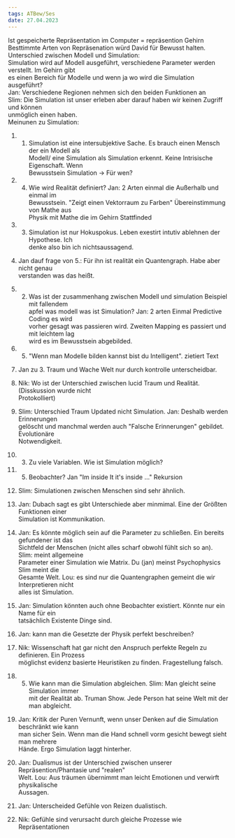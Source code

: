 ```yaml
---
tags: ATBew/Ses
date: 27.04.2023
---
```

Ist gespeicherte Repräsentation im Computer = repräsention Gehirn  
Besttimmte Arten von Repräsenation würd David für Bewusst halten.  
Unterschied zwischen Modell und Simulation:  
Simulation wird auf Modell ausgeführt, verschiedene Parameter werden verstellt. Im Gehirn gibt  
es einen Bereich für Modelle und wenn ja wo wird die Simulation ausgeführt?  
Jan: Verschiedene Regionen nehmen sich den beiden Funktionen an  
Slim: Die Simulation ist unser erleben aber darauf haben wir keinen Zugriff und können  
unmöglich einen haben.  
Meinunen zu Simulation:  
1. 1. Simulation ist eine intersubjektive Sache. Es brauch einen Mensch der ein Modell als  
Modell/ eine Simulation als Simulation erkennt. Keine Intrisische Eigenschaft. Wenn  
Bewusstsein Simulation -> Für wen?  
2. 4. Wie wird Realität definiert? Jan: 2 Arten einmal die Außerhalb und einmal im  
Bewusstsein. "Zeigt einen Vektorraum zu Farben" Übereinstimmung von Mathe aus  
Physik mit Mathe die im Gehirn Stattfinded  
3. 3. Simulation ist nur Hokuspokus. Leben exestirt intutiv ablehnen der Hypothese. Ich  
denke also bin ich nichtsaussagend.  
4. Jan dauf frage von 5.: Für ihn ist realität ein Quantengraph. Habe aber nicht genau  
verstanden was das heißt.  
5. 2. Was ist der zusammenhang zwischen Modell und simulation Beispiel mit fallendem  
apfel was modell was ist Simulation? Jan: 2 arten Einmal Predictive Coding es wird  
vorher gesagt was passieren wird. Zweiten Mapping es passiert und mit leichtem lag  
wird es im Bewusstsein abgebilded.  
6. 5. "Wenn man Modelle bilden kannst bist du Intelligent". zietiert Text  
7. Jan zu 3. Traum und Wache Welt nur durch kontrolle unterscheidbar.  
8. Nik: Wo ist der Unterschied zwischen lucid Traum und Realität. (Disskussion wurde nicht  
Protokolliert)  
9. Slim: Unterschied Traum Updated nicht Simulation. Jan: Deshalb werden Erinnerungen  
gelöscht und manchmal werden auch "Falsche Erinnerungen" gebildet. Evolutionäre  
Notwendigkeit.  
10. 3. Zu viele Variablen. Wie ist Simulation möglich?  
11. 5. Beobachter? Jan "Im inside It it's inside ..." Rekursion

12. Slim: Simulationen zwischen Menschen sind sehr ähnlich.  
13. Jan: Dubach sagt es gibt Unterschiede aber minmimal. Eine der Größten Funktionen einer  
Simulation ist Kommunikation.  
14. Jan: Es könnte möglich sein auf die Parameter zu schließen. Ein bereits gefundener ist das  
Sichtfeld der Menschen (nicht alles scharf obwohl fühlt sich so an). Slim: meint allgemeine  
Parameter einer Simulation wie Matrix. Du (jan) meinst Psychophysics Slim meint die  
Gesamte Welt. Lou: es sind nur die Quantengraphen gemeint die wir Interpretieren nicht  
alles ist Simulation.  
15. Jan: Simulation könnten auch ohne Beobachter existiert. Könnte nur ein Name für ein  
tatsächlich Existente Dinge sind.  
16. Jan: kann man die Gesetzte der Physik perfekt beschreiben?  
17. Nik: Wissenschaft hat gar nicht den Anspruch perfekte Regeln zu definieren. Ein Prozess  
möglichst evidenz basierte Heuristiken zu finden. Fragestellung falsch.  
18. 5. Wie kann man die Simulation abgleichen. Slim: Man gleicht seine Simulation immer  
mit der Realität ab. Truman Show. Jede Person hat seine Welt mit der man abgleicht.  
19. Jan: Kritik der Puren Vernunft, wenn unser Denken auf die Simulation beschränkt wie kann  
man sicher Sein. Wenn man die Hand schnell vorm gesicht bewegt sieht man mehrere  
Hände. Ergo Simulation laggt hinterher.  
20. Jan: Dualismus ist der Unterschied zwischen unserer Repräsention/Phantasie und "realen"  
Welt. Lou: Aus träumen übernimmt man leicht Emotionen und verwirft physikalische  
Aussagen.  
21. Jan: Unterscheided Gefühle von Reizen dualistisch.  
22. Nik: Gefühle sind verursacht durch gleiche Prozesse wie Repräsentationen